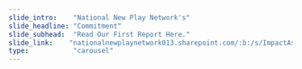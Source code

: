 ```yaml
---
slide_intro:    "National New Play Network's"
slide_headline: "Commitment"
slide_subhead:  "Read Our First Report Here."
slide_link:    "nationalnewplaynetwork013.sharepoint.com/:b:/s/ImpactAssessment/Ec1uhcXGEaJLmPPcvKz1uqoBydyASMV25f5ZFindO6vNkA?e=wuNVFZ"
type:           "carousel"
---
```

